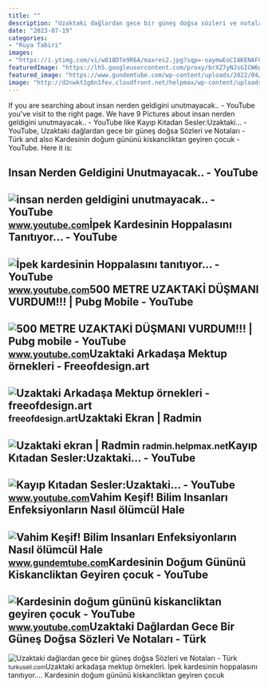 ```yaml
---
title: ""
description: "Uzaktaki dağlardan gece bir güneş doğsa sözleri ve notaları"
date: "2023-07-19"
categories:
- "Ruya Tabiri"
images:
- "https://i.ytimg.com/vi/w818DTe9R6A/maxres2.jpg?sqp=-oaymwEoCIAKENAF8quKqQMcGADwAQH4AYwCgALgA4oCDAgAEAEYZSBlKGUwDw==&amp;rs=AOn4CLCa5qemUICKtnVciDef4vkHupy57g"
featuredImage: "https://lh5.googleusercontent.com/proxy/brXZ7yNJsGICW6g2NQvenRycuOnizS8VjINrOQuwgSQLcfpjhgQCkm5dNXTrW0L-Hk_52B_FH9iX1uIP8VvmzW2iqjUJ2GYN_ZuwgDgafAgbe1V0ObeGNXMdIbY=w1200-h630-p-k-no-nu"
featured_image: "https://www.gundemtube.com/wp-content/uploads/2022/04/vahim-kesif-bilim-insanlari-enfeksiyonlarin-nasil-olumcul-hale-geldigini-buldu-g9hQTR9C.jpg"
image: "http://d2nwkt1g6n1fev.cloudfront.net/helpmax/wp-content/uploads/radmin/chm-tr/files/options_rscreen.png"
---
```


If you are searching about insan nerden geldigini unutmayacak.. - YouTube you've visit to the right page. We have 9 Pictures about insan nerden geldigini unutmayacak.. - YouTube like Kayıp Kıtadan Sesler:Uzaktaki... - YouTube, Uzaktaki dağlardan gece bir güneş doğsa Sözleri ve Notaları - Türk and also Kardesinin doğum gününü kiskancliktan geyiren çocuk - YouTube. Here it is:

Insan Nerden Geldigini Unutmayacak.. - YouTube
----------------------------------------------

 ![insan nerden geldigini unutmayacak.. - YouTube](https://i.ytimg.com/vi/9g-h2QFrnF4/maxres2.jpg?sqp=-oaymwEoCIAKENAF8quKqQMcGADwAQH4Ac4FgAKACooCDAgAEAEYZSBlKGUwDw==&rs=AOn4CLCUN3TojtIEP80bmjU5n6Y_nyGROw) <small>www.youtube.com</small>İpek Kardesinin Hoppalasını Tanıtıyor... - YouTube
--------------------------------------------------

 ![İpek kardesinin Hoppalasını tanıtıyor... - YouTube](https://i.ytimg.com/vi/CsJpiVlqz14/maxresdefault.jpg?sqp=-oaymwEmCIAKENAF8quKqQMa8AEB-AGUA4AC0AWKAgwIABABGGUgVChIMA8=&rs=AOn4CLD6MN5bJyt_fs0f9e9g6BrQOxor7w) <small>www.youtube.com</small>500 METRE UZAKTAKİ DÜŞMANI VURDUM!!! | Pubg Mobile - YouTube
------------------------------------------------------------

 ![500 METRE UZAKTAKİ DÜŞMANI VURDUM!!! | Pubg mobile - YouTube](https://i.ytimg.com/vi/NI6RC5RCExs/maxresdefault.jpg) <small>www.youtube.com</small>Uzaktaki Arkadaşa Mektup örnekleri - Freeofdesign.art
-----------------------------------------------------

 ![Uzaktaki Arkadaşa Mektup örnekleri - freeofdesign.art](https://lh5.googleusercontent.com/proxy/brXZ7yNJsGICW6g2NQvenRycuOnizS8VjINrOQuwgSQLcfpjhgQCkm5dNXTrW0L-Hk_52B_FH9iX1uIP8VvmzW2iqjUJ2GYN_ZuwgDgafAgbe1V0ObeGNXMdIbY=w1200-h630-p-k-no-nu) <small>freeofdesign.art</small>Uzaktaki Ekran | Radmin
-----------------------

 ![Uzaktaki ekran | Radmin](http://d2nwkt1g6n1fev.cloudfront.net/helpmax/wp-content/uploads/radmin/chm-tr/files/options_rscreen.png) <small>radmin.helpmax.net</small>Kayıp Kıtadan Sesler:Uzaktaki... - YouTube
------------------------------------------

 ![Kayıp Kıtadan Sesler:Uzaktaki... - YouTube](https://i.ytimg.com/vi/XBdLspbj7zc/maxresdefault.jpg?sqp=-oaymwEmCIAKENAF8quKqQMa8AEB-AH-CYAC0AWKAgwIABABGDQgVyh_MA8=&rs=AOn4CLCZ35yyufw7sIBCbKub5-rWa0DBNQ) <small>www.youtube.com</small>Vahim Keşif! Bilim Insanları Enfeksiyonların Nasıl ölümcül Hale
---------------------------------------------------------------

 ![Vahim Keşif! Bilim Insanları Enfeksiyonların Nasıl ölümcül Hale](https://www.gundemtube.com/wp-content/uploads/2022/04/vahim-kesif-bilim-insanlari-enfeksiyonlarin-nasil-olumcul-hale-geldigini-buldu-g9hQTR9C.jpg) <small>www.gundemtube.com</small>Kardesinin Doğum Gününü Kiskancliktan Geyiren çocuk - YouTube
-------------------------------------------------------------

 ![Kardesinin doğum gününü kiskancliktan geyiren çocuk - YouTube](https://i.ytimg.com/vi/w818DTe9R6A/maxres2.jpg?sqp=-oaymwEoCIAKENAF8quKqQMcGADwAQH4AYwCgALgA4oCDAgAEAEYZSBlKGUwDw==&rs=AOn4CLCa5qemUICKtnVciDef4vkHupy57g) <small>www.youtube.com</small>Uzaktaki Dağlardan Gece Bir Güneş Doğsa Sözleri Ve Notaları - Türk
------------------------------------------------------------------

 ![Uzaktaki dağlardan gece bir güneş doğsa Sözleri ve Notaları - Türk](https://turkuseli.com/Content/Files/TSM/uzaktaki-daglardan-gece-bir-gunes-dogsa-nota-1.jpg) <small>turkuseli.com</small>Uzaktaki arkadaşa mektup örnekleri. İpek kardesinin hoppalasını tanıtıyor.... Kardesinin doğum gününü kiskancliktan geyiren çocuk
